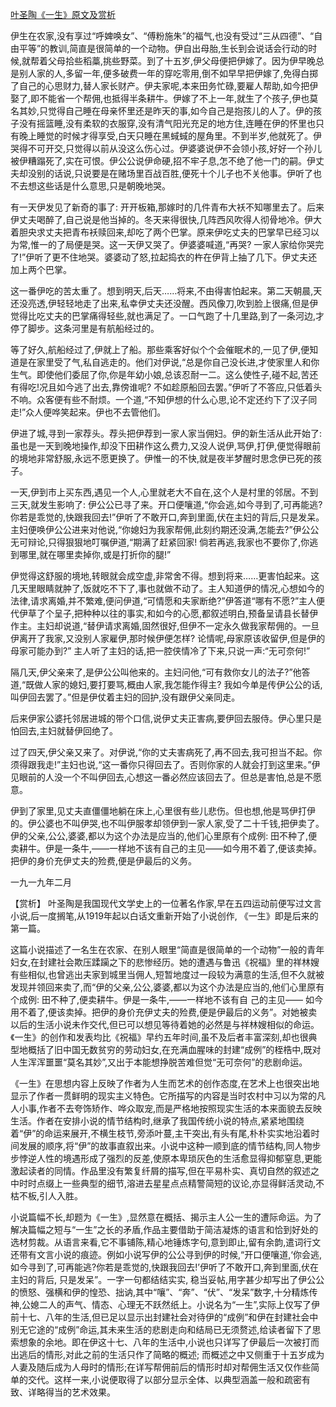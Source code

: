 [叶圣陶《一生》原文及赏析](https://www.vrrw.net/wx/15069.html)

伊生在农家,没有享过“呼婢唤女”、“傅粉施朱”的福气,也没有受过“三从四德”、“自由平等”的教训,简直是很简单的一个动物。伊自出母胎,生长到会说话会行动的时候,就帮着父母拾些稻藁,挑些野菜。到了十五岁,伊父母便把伊嫁了。因为伊早晚总是别人家的人,多留一年,便多破费一年的穿吃零用,倒不如早早把伊嫁了,免得白掷了自己的心思财力,替人家长财产。伊夫家呢,本来田务忙碌,要雇人帮助,如今把伊娶了,即不能省一个帮佣,也抵得半条耕牛。伊嫁了不上一年,就生了个孩子,伊也莫名其妙,只觉得自己睡在母亲怀里还是昨天的事,如今自己是抱孩儿的人了。伊的孩子没有摇篮睡,没有柔软的衣服穿,没有清气阳光充足的地方住,连睡在伊的怀里也只有晚上睡觉的时候才得享受,白天只睡在黑蜮蜮的屋角里。不到半岁,他就死了。伊哭得不可开交,只觉得以前从没这么伤心过。伊婆婆说伊不会领小孩,好好一个孙儿被伊糟蹋死了,实在可恨。伊公公说伊命硬,招不牢子息,怎不绝了他一门的嗣。伊丈夫却没别的话说,只说要是在赌场里百战百胜,便死十个儿子也不关他事。伊听了也不去想这些话是什么意思,只是朝晚地哭。

有一天伊发见了新奇的事了: 开开板箱,那嫁时的几件青布大袄不知哪里去了。后来伊丈夫喝醉了,自己说是他当掉的。冬天来得很快,几阵西风吹得人彻骨地冷。伊大着胆央求丈夫把青布袄赎回来,却吃了两个巴掌。原来伊吃丈夫的巴掌早已经习以为常,惟一的了局便是哭。这一天伊又哭了。伊婆婆喊道,“再哭? 一家人家给你哭完了!”伊听了更不住地哭。婆婆动了怒,拉起捣衣的杵在伊背上抽了几下。伊丈夫还加上两个巴掌。

这一番伊吃的苦太重了。想到明天,后天……将来,不由得害怕起来。第二天朝晨,天还没亮透,伊轻轻地走了出来,私幸伊丈夫还没醒。西风像刀,吹到脸上很痛,但是伊觉得比吃丈夫的巴掌痛得轻些,就也满足了。一口气跑了十几里路,到了一条河边,才停了脚步。这条河里是有航船经过的。

等了好久,航船经过了,伊就上了船。那些乘客好似个个会催眠术的,一见了伊,便知道是在家里受了气,私自逃走的。他们对伊说,“总是你自己没长进,才使家里人和你生气。即使他们委屈了你,你是年幼小娘,总该忍耐一二。这么使性子,碰不起,苦还有得吃!况且如今逃了出去,靠傍谁呢? 不如趁原船回去罢。”伊听了不答应,只低着头不响。众客便有些不耐烦。一个道,“不知伊想的什么心思,论不定还约下了汉子同走!”众人便哗笑起来。伊也不去管他们。

伊进了城,寻到一家荐头。荐头把伊荐到一家人家当佣妇。伊的新生活从此开始了:虽也是一天到晚地操作,却没下田耕作这么费力,又没人说伊,骂伊,打伊,便觉得眼前的境地非常舒服,永远不愿更换了。伊惟一的不快,就是夜半梦醒时思念伊已死的孩子。

一天,伊到市上买东西,遇见一个人,心里就老大不自在,这个人是村里的邻居。不到三天,就发生影响了: 伊公公已寻了来。开口便嚷道,“你会逃,如今寻到了,可再能逃? 你若是乖觉的,快跟我回去!”伊听了不敢开口,奔到里面,伏在主妇的背后,只是发呆。主妇便唤伊公公进来对他说,“你媳妇为我家帮佣,此刻约期还没满,怎能去?”伊公公无可辩论,只得狠狠地叮嘱伊道,“期满了赶紧回家! 倘若再逃,我家也不要你了,你逃到哪里,就在哪里卖掉你,或是打折你的腿!”

伊觉得这舒服的境地,转眼就会成空虚,非常舍不得。想到将来……更害怕起来。这几天里眼睛就肿了,饭就吃不下了,事也就做不动了。主人知道伊的情况,心想如今的法律,请求离婚,并不繁难,便问伊道,“可情愿和夫家断绝?”伊答道“哪有不愿?”主人便代伊草了个呈子,把种种以往的事实,和如今的心愿,都叙述明白,预备呈请县长替伊作主。主妇却说道,“替伊请求离婚,固然很好,但伊不一定永久做我家帮佣的。一旦伊离开了我家,又没别人家雇伊,那时候伊便怎样? 论情呢,母家原该收留伊,但是伊的母家可能办到?” 主人听了主妇的话,把一腔侠情冷了下来,只说一声:“无可奈何!”

隔几天,伊父亲来了,是伊公公叫他来的。主妇问他,“可有救你女儿的法子?”他答道,“既做人家的媳妇,要打要骂,概由人家,我怎能作得主? 我如今单是传伊公公的话,叫伊回去罢了。”但是伊仗着主妇的回护,没有跟伊父亲同走。

后来伊家公婆托邻居进城的带个口信,说伊丈夫正害病,要伊回去服侍。伊心里只是怕回去,主妇就替伊回绝了。

过了四天,伊父亲又来了。对伊说,“你的丈夫害病死了,再不回去,我可担当不起。你须得跟我走!”主妇也说,“这一番你只得回去了。否则你家的人就会打到这里来。”伊见眼前的人没一个不叫伊回去,心想这一番必然应该回去了。但总是害怕,总是不愿意。

伊到了家里,见丈夫直僵僵地躺在床上,心里很有些儿悲伤。但也想,他是骂伊打伊的。伊公婆也不叫伊哭,也不叫伊服孝却领伊到一家人家,受了二十千钱,把伊卖了。伊的父亲,公公,婆婆,都以为这个办法是应当的,他们心里原有个成例: 田不种了,便卖耕牛。伊是一条牛,——一样地不该有自己的主见——如今用不着了,便该卖掉。把伊的身价充伊丈夫的殓费,便是伊最后的义务。

一九一九年二月



【赏析】 叶圣陶是我国现代文学史上的一位著名作家,早在五四运动前便写过文言小说,后一度搁笔,从1919年起以白话文重新开始了小说创作, 《一生》即是后来的第一篇。

这篇小说描述了一名生在农家、在别人眼里“简直是很简单的一个动物”一般的青年妇女,在封建社会欺压蹂躏之下的悲惨经历。她的遭遇与鲁迅《祝福》里的祥林嫂有些相似,也曾逃出夫家到城里当佣人,短暂地度过一段较为满意的生活,但不久就被发现并领回来卖了,而“伊的父亲,公公,婆婆,都以为这个办法是应当的,他们心里原有个成例: 田不种了,便卖耕牛。伊是一条牛,——一样地不该有自 己的主见—— 如今用不着了,便该卖掉。把伊的身价充伊丈夫的殓费,便是伊最后的义务”。对她被卖以后的生活小说未作交代,但已可以想见等待着她的必然是与祥林嫂相似的命运。《一生》的创作和发表均比《祝福》早约五年时间,虽不及后者丰富深刻,却也很典型地概括了旧中国无数贫穷的劳动妇女,在充满血腥味的封建“成例”的桎梏中,既对人生浑浑噩噩“莫名其妙”,又出于本能想挣脱苦难但觉“无可奈何”的悲剧命运。

《一生》在思想内容上反映了作者为人生而艺术的创作态度,在艺术上也很突出地显示了作者一贯鲜明的现实主义特色。它所描写的内容是当时农村中习以为常的凡人小事,作者不去夸饰矫作、哗众取宠,而是严格地按照现实生活的本来面貌去反映生活。作者在安排小说的情节结构时,继承了我国传统小说的特点,紧紧地围绕着“伊”的命运来展开,不横生枝节,旁添叶蔓,主干突出,有头有尾,朴朴实实地沿着时间发展的顺序,将“伊”的故事直叙出来。小说中这种一顺到底的情节结构,同人物步步悖逆人性的境遇形成了强烈的反差,使原本卑琐灰色的生活愈显得抑郁窒息,更能激起读者的同情。作品里没有繁复纤屑的描写,但在平易朴实、真切自然的叙述之中时时点缀上一些典型的细节,溶进去星星点点精警简短的议论,亦显得鲜活灵动,不枯不板,引人入胜。

小说篇幅不长,却题为《一生》,显然意在概括、揭示主人公一生的遭际命运。为了解决篇幅之短与“一生”之长的矛盾,作品主要借助于简洁凝炼的语言和恰到好处的选材剪裁。从语言来看,它不事铺陈,精心地锤炼字句,意到即止,留有余韵,遣词行文还带有文言小说的痕迹。例如小说写伊的公公寻到伊的时候,“开口便嚷道,‘你会逃,如今寻到了,可再能逃?你若是乖觉的,快跟我回去!’伊听了不敢开口,奔到里面,伏在主妇的背后, 只是发呆”。一字一句都结结实实, 稳当妥帖,用字甚少却写出了伊公公的愤怒、强横和伊的惶恐、拙讷,其中“嚷”、“奔”、“伏”、“发呆”数字,十分精炼传神,公媳二人的声气、情态、心理无不跃然纸上。小说名为“一生”,实际上仅写了伊前十七、八年的生活,但已足以显示出封建社会对待伊的“成例”和伊在封建社会中别无它途的“成例”命运,其未来生活的悲剧走向和结局已无须赘述,给读者留下了思索想象的余地。即在伊这十七、八年的生活中,小说也只详写了伊最后一次被打而出逃后的情形,对此之前的生活只作了简略的概述; 而概述之中又侧重于十五岁成为人妻及随后成为人母时的情形;在详写帮佣前后的情形时却对帮佣生活又仅作些简单的交代。这样一来,小说便取得了以部分显示全体、以典型涵盖一般和疏密有致、详略得当的艺术效果。

